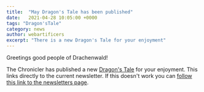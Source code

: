```yaml
---
title:  "May Dragon's Tale has been published"
date:   2021-04-28 10:05:00 +0000
tags: "Dragon'sTale"
category: news
author: webartificers
excerpt: "There is a new Dragon's Tale for your enjoyment"
---
```


Greetings good people of Drachenwald!

The Chronicler has published a new [Dragon's Tale](https://members.sca.org/apps/newsletters/Drachenwald/Drachenwald%20DRAGONS%20TALE%202105.pdf) for your enjoyment. This links directly to the current newsletter. If this doesn't work you can [follow this link to the newsletters page](https://members.sca.org/apps/#NewsletterFiles/12).

